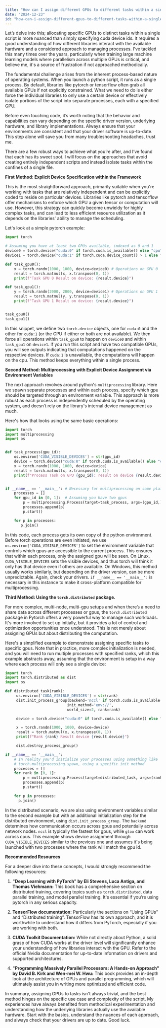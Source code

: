 ```yaml
---
title: "How can I assign different GPUs to different tasks within a single script?"
date: "2024-12-23"
id: "how-can-i-assign-different-gpus-to-different-tasks-within-a-single-script"
---
```


Let’s delve into this; allocating specific GPUs to distinct tasks within a single script is more nuanced than simply specifying cuda device ids. It requires a good understanding of how different libraries interact with the available hardware and a considered approach to managing processes. I've tackled this many times over the years, particularly when training large machine learning models where parallelism across multiple GPUs is critical, and believe me, it's a source of frustration if not approached methodically.

The fundamental challenge arises from the inherent process-based nature of operating systems. When you launch a python script, it runs as a single process. By default, libraries like pytorch or tensorflow often grab all available GPUs if not explicitly constrained. What we need to do is either force the individual libraries to only use a certain device or effectively isolate portions of the script into separate processes, each with a specified GPU.

Before even touching code, it’s worth noting that the behavior and capabilities can vary depending on the specific driver version, underlying hardware, and library implementations. Always ensure that your environments are consistent and that your driver software is up-to-date. This step alone will save you from many troubleshooting headaches, trust me.

There are a few robust ways to achieve what you’re after, and I’ve found that each has its sweet spot. I will focus on the approaches that avoid creating entirely independent scripts and instead isolate tasks within the confines of a single file.

**First Method: Explicit Device Specification within the Framework**

This is the most straightforward approach, primarily suitable when you're working with tasks that are relatively independent and can be explicitly coded to reside on particular devices. Libraries like pytorch and tensorflow offer mechanisms to enforce which GPU a given tensor or computation will use. However, this strategy can quickly become unwieldy for highly complex tasks, and can lead to less efficient resource utilization as it depends on the libraries' ability to manage the scheduling.

Let's look at a simple pytorch example:

```python
import torch

# Assuming you have at least two GPUs available, indexed as 0 and 1
device0 = torch.device("cuda:0" if torch.cuda.is_available() else "cpu")
device1 = torch.device("cuda:1" if torch.cuda.device_count() > 1 else "cpu")

def task_gpu0():
    x = torch.randn(1000, 1000, device=device0) # Operations on GPU 0
    result = torch.matmul(x, x.transpose(0, 1))
    print(f"Task GPU 0 Result on device: {result.device}")

def task_gpu1():
    y = torch.randn(2000, 2000, device=device1) # Operations on GPU 1
    result = torch.matmul(y, y.transpose(0, 1))
    print(f"Task GPU 1 Result on device: {result.device}")


task_gpu0()
task_gpu1()
```

In this snippet, we define two `torch.device` objects, one for `cuda:0` and the other for `cuda:1` (or the CPU if either or both are not available). We then force all operations within `task_gpu0` to happen on `device0` and within `task_gpu1` on `device1`. If you run this script and have two compatible GPUs, you will see outputs indicating that computations happened on the respective devices. If `cuda:1` is unavailable, the computations will happen on the cpu. This method keeps everything within a single process.

**Second Method: Multiprocessing with Explicit Device Assignment via Environment Variables**

The next approach revolves around python's `multiprocessing` library. Here we spawn separate processes and within each process, specify which gpu should be targeted through an environment variable. This approach is more robust as each process is independently scheduled by the operating system, and doesn’t rely on the library's internal device management as much.

Here's how that looks using the same basic operations:

```python
import torch
import multiprocessing
import os


def task_process(gpu_id):
    os.environ['CUDA_VISIBLE_DEVICES'] = str(gpu_id)
    device = torch.device("cuda:0" if torch.cuda.is_available() else "cpu")
    x = torch.randn(1000, 1000, device=device)
    result = torch.matmul(x, x.transpose(0, 1))
    print(f"Process Task on GPU {gpu_id}: result on device {result.device}")


if __name__ == '__main__': # Necessary for multiprocessing on some platforms.
    processes = []
    for gpu_id in [0, 1]:  # Assuming you have two gpus
        p = multiprocessing.Process(target=task_process, args=(gpu_id,))
        processes.append(p)
        p.start()

    for p in processes:
       p.join()
```

In this code, each process gets its own copy of the python environment. Before torch operations are even initiated, we use `os.environ['CUDA_VISIBLE_DEVICES']` to set the environment variable that controls which gpus are accessible to the current process. This ensures that within each process, only the assigned gpu will be seen. On Linux, `CUDA_VISIBLE_DEVICES` sets the visible devices, and thus torch will think it only has that device even if others are available. On Windows, this method usually works similarly, but depending on the driver version, can be more unpredictable. Again, check your drivers. `if __name__ == '__main__':` is necessary in this instance to make it cross-platform compatible for multiprocessing.

**Third Method: Using the `torch.distributed` package.**

For more complex, multi-node, multi-gpu setups and when there’s a need to share data across different processes or gpus, the `torch.distributed` package in Pytorch offers a very powerful way to manage such workloads. It's more involved to set up initially, but it provides a lot of control and optimization opportunities once understood. This is not merely about assigning GPUs but about distributing the computation.

Here's a simplified example to demonstrate assigning specific tasks to specific gpus. Note that in practice, more complex initialization is needed, and you will need to run multiple processes with specified ranks, which this example abstracts away, assuming that the environment is setup in a way where each process will only see a single device:

```python
import torch
import torch.distributed as dist
import os

def distributed_task(rank):
     os.environ['CUDA_VISIBLE_DEVICES'] = str(rank)
     dist.init_process_group(backend='nccl' if torch.cuda.is_available() else 'gloo',
                            init_method='env://',
                            world_size=2, rank=rank)

     device = torch.device("cuda:0" if torch.cuda.is_available() else "cpu")

     x = torch.randn(1000, 1000, device=device)
     result = torch.matmul(x, x.transpose(0, 1))
     print(f"Rank {rank} Result device {result.device}")

     dist.destroy_process_group()

if __name__ == '__main__':
    # In reality you'd initialize your processes using something like
    # torch.multiprocessing.spawn, using a specific init method
    processes = []
    for rank in [0, 1]:
        p = multiprocessing.Process(target=distributed_task, args=(rank,))
        processes.append(p)
        p.start()

    for p in processes:
      p.join()
```

In the distributed scenario, we are also using environment variables similar to the second example but with an additional initialization step for the distributed environment, using `dist.init_process_group`. The `backend` determines how communication occurs across gpus and potentially across network nodes. `nccl` is typically the fastest for gpus, while `gloo` can work across cpus. This example shows device assignment through `CUDA_VISIBLE_DEVICES` similar to the previous one and assumes it's being launched with two processes where the rank will match the gpu id.

**Recommended Resources**

For a deeper dive into these concepts, I would strongly recommend the following resources:

1.  **"Deep Learning with PyTorch" by Eli Stevens, Luca Antiga, and Thomas Viehmann:** This book has a comprehensive section on distributed training, covering topics such as `torch.distributed`, data parallel training, and model parallel training. It's essential if you’re using pytorch in any serious capacity.

2.  **TensorFlow documentation:** Particularly the sections on “Using GPUs” and “Distributed training”. TensorFlow has its own approach, and it is worthwhile to understand how it differs from PyTorch, especially if you are working with both.

3.  **CUDA Toolkit Documentation:** While not directly about Python, a solid grasp of how CUDA works at the driver level will significantly enhance your understanding of how libraries interact with the GPU. Refer to the official Nvidia documentation for up-to-date information on drivers and supported architectures.

4.  **"Programming Massively Parallel Processors: A Hands-on Approach" by David B. Kirk and Wen-mei W. Hwu:** This book provides an in-depth look at the architecture of GPUs and parallel programming, which will ultimately assist you in writing more optimized and efficient code.

In summary, assigning GPUs to tasks isn't always trivial, and the best method hinges on the specific use case and complexity of the script. My experiences have always benefited from methodical experimentation and understanding how the underlying libraries actually use the available hardware. Start with the basics, understand the nuances of each approach, and always check that your drivers are up to date. Good luck.
